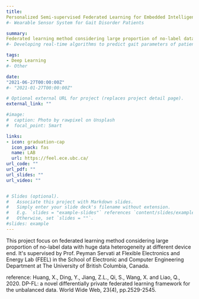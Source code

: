 ```yaml
---
title: 
Personalized Semi-supervised Federated Learning for Embedded Intelligence
#- Wearable Sensor System for Gait Disorder Patients

summary: 
Federated learning method considering large proportion of no-label data with huge data heterogeneity at different device end.
#- Developing real-time algorithms to predict gait parameters of patients with disorders (Parkinson, stroke & geriatric).

tags:
- Deep Learning
#- Other

date: 
"2021-06-27T00:00:00Z"
#- "2021-01-27T00:00:00Z"

# Optional external URL for project (replaces project detail page).
external_link: ""

#image:
#  caption: Photo by rawpixel on Unsplash
#  focal_point: Smart

links:
- icon: graduation-cap
  icon_pack: fas
  name: LAB
  url: https://feel.ece.ubc.ca/
url_code: ""
url_pdf: ""
url_slides: ""
url_video: ""


# Slides (optional).
#   Associate this project with Markdown slides.
#   Simply enter your slide deck's filename without extension.
#   E.g. `slides = "example-slides"` references `content/slides/example-slides.md`.
#   Otherwise, set `slides = ""`.
#slides: example
---
```


This project focus on federated learning method considering large proportion of no-label data with huge data heterogeneity at different device end. It's supervised by Prof. Peyman Servati at Flexible Electronics and Energy Lab (FEEL) in the School of Electronic and Computer Engineering Department at The University of British Columbia, Canada.

reference: Huang, X., Ding, Y., Jiang, Z.L., Qi, S., Wang, X. and Liao, Q., 2020. DP-FL: a novel differentially private federated learning framework for the unbalanced data. World Wide Web, 23(4), pp.2529-2545.
